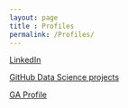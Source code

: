 ```yaml
---
layout: page
title : Profiles
permalink: /Profiles/
---
```


<!DOCTYPE html>
<html>
<body>

<p><a href="https://www.linkedin.com/in/daxaniie-selvaraj//">LinkedIn</a></p>
<p><a href="https://github.com/daxaniie12/dsi_proj">GitHub Data Science projects</a></p>
<p><a href="https://profiles.generalassemb.ly/profiles/daxaniie-selvaraj">GA Profile</a></p>

</body>
</html>
